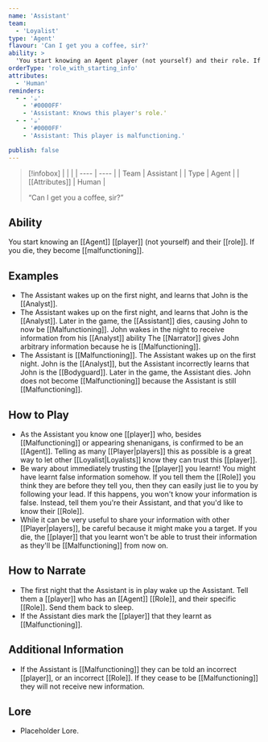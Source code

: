 ```yaml
---
name: 'Assistant'
team:
  - 'Loyalist'
type: 'Agent'
flavour: 'Can I get you a coffee, sir?'
ability: >
  'You start knowing an Agent player (not yourself) and their role. If you die, they become malfunctioning.'
orderType: 'role_with_starting_info'
attributes: 
  - 'Human'
reminders:
  - - '☕'
    - '#0000FF'
    - 'Assistant: Knows this player's role.'
  - - '☕'
    - '#0000FF'
    - 'Assistant: This player is malfunctioning.'

publish: false
---
```

> [!infobox]
> |  |  |
> | ---- | ---- |
> | Team | Assistant |
> | Type | Agent |
> | [[Attributes]] | Human |
> 
>  “Can I get you a coffee, sir?”

## Ability
You start knowing an [[Agent]] [[player]] (not yourself) and their [[role]]. If you die, they become [[malfunctioning]].

## Examples
- The Assistant wakes up on the first night, and learns that John is the [[Analyst]].
- The Assistant wakes up on the first night, and learns that John is the [[Analyst]]. Later in the game, the [[Assistant]] dies, causing John to now be [[Malfunctioning]]. John wakes in the night to receive information from his [[Analyst]] ability The [[Narrator]] gives John arbitrary information because he is [[Malfunctioning]].
- The Assistant is [[Malfunctioning]]. The Assistant wakes up on the first night. John is the [[Analyst]], but the Assistant incorrectly learns that John is the [[Bodyguard]]. Later in the game, the Assistant dies. John does not become [[Malfunctioning]] because the Assistant is still [[Malfunctioning]].

## How to Play
- As the Assistant you know one [[player]] who, besides [[Malfunctioning]] or appearing shenanigans, is confirmed to be an [[Agent]]. Telling as many [[Player|players]] this as possible is a great way to let other [[Loyalist|Loyalists]] know they can trust this [[player]].
- Be wary about immediately trusting the [[player]] you learnt! You might have learnt false information somehow. If you tell them the [[Role]] you think they are before they tell you, then they can easily just lie to you by following your lead. If this happens, you won't know your information is false. Instead, tell them you're their Assistant, and that you'd like to know their [[Role]].
- While it can be very useful to share your information with other [[Player|players]], be careful because it might make you a target. If you die, the [[player]] that you learnt won't be able to trust their information as they'll be [[Malfunctioning]] from now on.

## How to Narrate
- The first night that the Assistant is in play wake up the Assistant. Tell them a [[player]] who has an [[Agent]] [[Role]], and their specific [[Role]]. Send them back to sleep.
- If the Assistant dies mark the [[player]] that they learnt as [[Malfunctioning]].

## Additional Information
- If the Assistant is [[Malfunctioning]] they can be told an incorrect [[player]], or an incorrect [[Role]]. If they cease to be [[Malfunctioning]] they will not receive new information.

## Lore
- Placeholder Lore.